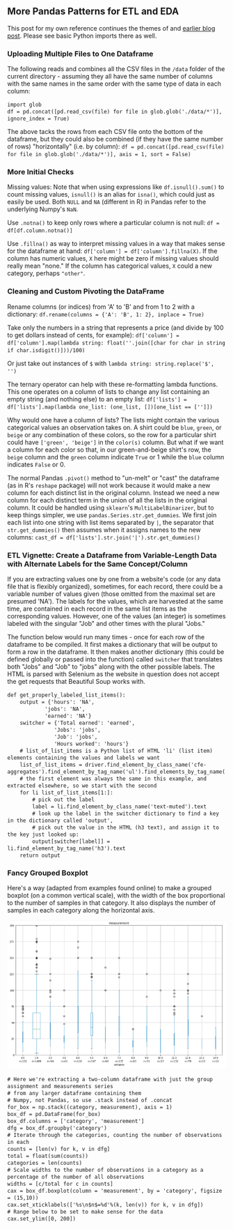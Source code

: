 ## More Pandas Patterns for ETL and EDA

This post for my own reference continues the themes of and [earlier blog post](https://medium.com/@davidmasse8/helpful-plotting-and-pandas-patterns-80fd82b2b88b).  Please see basic Python imports there as well.


### Uploading Multiple Files to One Dataframe

The following reads and combines all the CSV files in the `/data` folder of the current directory - assuming they all have the same number of columns with the same names in the same order with the same type of data in each column:

```
import glob
df = pd.concat([pd.read_csv(file) for file in glob.glob('./data/*')], ignore_index = True)
```

The above tacks the rows from each CSV file onto the bottom of the dataframe, but they could also be combined (if they have the same number of rows) "horizontally" (i.e. by column): `df = pd.concat([pd.read_csv(file) for file in glob.glob('./data/*')], axis = 1, sort = False)`


### More Initial Checks

Missing values: Note that when using expressions like `df.isnull().sum()` to count missing values, `isnull()` is an alias for `isna()`, which could just as easily be used.  Both `NULL` and `NA` (different in R) in Pandas refer to the underlying Numpy's `NaN`.

Use `.notna()` to keep only rows where a particular column is not null: `df = df[df.column.notna()]`

Use `.fillna()` as way to interpret missing values in a way that makes sense for the dataframe at hand:
`df['column'] = df['column'].fillna(X)`.  If the column has numeric values, `X` here might be zero if missing values should really mean "none."  If the column has categorical values, `X` could a new category, perhaps `"other"`.


### Cleaning and Custom Pivoting the DataFrame

Rename columns (or indices) from 'A' to 'B' and from 1 to 2 with a dictionary: `df.rename(columns = {'A': 'B', 1: 2}, inplace = True)`

Take only the numbers in a string that represents a price (and divide by 100 to get dollars instead of cents, for example):
`df['column'] = df['column'].map(lambda string: float(''.join([char for char in string if char.isdigit()]))/100)`

Or just take out instances of `$` with `lambda string: string.replace('$', '')`

The ternary operator can help with these re-formatting lambda functions.  This one operates on a column of lists to change any list containing an empty string (and nothing else) to an empty list:  `df['lists'] = df['lists'].map(lambda one_list: (one_list, [])[one_list == ['']])`

Why would one have a column of lists?  The lists might contain the various categorical values an observation takes on.  A shirt could be `blue`, `green`, or `beige` or any combination of these colors, so the row for a particular shirt could have `['green', 'beige']` in the `color(s)` column.  But what if we want a column for each color so that, in our green-and-beige shirt's row, the `beige` column and the `green` column indicate `True` or 1 while the `blue` column indicates `False` or 0.  

The normal Pandas `.pivot()` method to "un-melt" or "cast" the dataframe (as in R's `reshape` package) will not work because it would make a new column for each distinct list in the original column.  Instead we need a new column for each distinct term in the union of all the lists in the original column.  It could be handled using `sklearn`'s `MultiLabelBinarizer`, but to keep things simpler, we use `pandas.Series.str.get_dummies`.  We first join each list into one string with list items separated by `|`, the separator that `str.get_dummies()` then assumes when it assigns names to the new columns: `cast_df = df['lists'].str.join('|').str.get_dummies()`


### ETL Vignette: Create a Dataframe from Variable-Length Data with Alternate Labels for the Same Concept/Column

If you are extracting values one by one from a website's code (or any data file that is flexibly organized), sometimes, for each record, there could be a variable number of values given (those omitted from the maximal set are presumed 'NA').  The labels for the values, which are harvested at the same time, are contained in each record in the same list items as the corresponding values.  However, one of the values (an integer) is sometimes labeled with the singular "Job" and other times with the plural "Jobs."

The function below would run many times - once for each row of the dataframe to be compiled.  It first makes a dictionary that will be output to form a row in the dataframe.  It then makes another dictionary (this could be defined globally or passed into the function) called `switcher` that translates both "Jobs" and "Job" to "jobs" along with the other possible labels.  The HTML is parsed with Selenium as the website in question does not accept the get requests that Beautiful Soup works with.

```
def get_properly_labeled_list_items():
    output = {'hours': 'NA',
            'jobs': 'NA',
            'earned': 'NA'}
    switcher = {'Total earned': 'earned',
               'Jobs': 'jobs',
               'Job': 'jobs',
               'Hours worked': 'hours'}
    # list_of_list_items is a Python list of HTML 'li' (list item) elements containing the values and labels we want
    list_of_list_items = driver.find_element_by_class_name('cfe-aggregates').find_element_by_tag_name('ul').find_elements_by_tag_name('li')
    # the first element was always the same in this example, and extracted elsewhere, so we start with the second
    for li list_of_list_items[1:]:
        # pick out the label
        label = li.find_element_by_class_name('text-muted').text
        # look up the label in the switcher dictionary to find a key in the dictionary called 'output',
        # pick out the value in the HTML (h3 text), and assign it to the key just looked up:
        output[switcher[label]] = li.find_element_by_tag_name('h3').text
    return output
```


### Fancy Grouped Boxplot

Here's a way (adapted from examples found online) to make a grouped boxplot (on a common vertical scale), with the width of the box proportional to the number of samples in that category.  It also displays the number of samples in each category along the horizontal axis.

![boxplot](boxplot.png)

```
# Here we're extracting a two-column dataframe with just the group assignment and measurements series
# from any larger dataframe containing them
# Numpy, not Pandas, so use .stack instead of .concat
for_box = np.stack((category, measurement), axis = 1)
box_df = pd.DataFrame(for_box)
box_df.columns = ['category', 'measurement']
dfg = box_df.groupby('category')
# Iterate through the categories, counting the number of observations in each
counts = [len(v) for k, v in dfg]
total = float(sum(counts))
categories = len(counts)
# Scale widths to the number of observations in a category as a percentage of the number of all observations
widths = [c/total for c in counts]  
cax = box_df.boxplot(column = 'measurement', by = 'category', figsize = (15,10))
cax.set_xticklabels(['%s\n$n$=%d'%(k, len(v)) for k, v in dfg])
# Range below to be set to make sense for the data
cax.set_ylim([0, 200])
```
